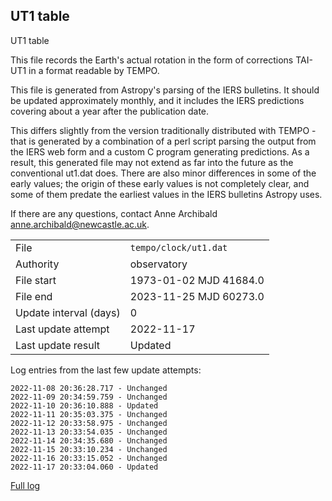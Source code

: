 
## UT1 table

UT1 table

This file records the Earth's actual rotation in the form of
corrections TAI-UT1 in a format readable by TEMPO.

This file is generated from Astropy's parsing of the IERS
bulletins. It should be updated approximately monthly, and it
includes the IERS predictions covering about a year after the
publication date.

This differs slightly from the version traditionally distributed
with TEMPO - that is generated by a combination of a perl script
parsing the output from the IERS web form and a custom C program
generating predictions. As a result, this generated file may not
extend as far into the future as the conventional ut1.dat does.
There are also minor differences in some of the early values; the
origin of these early values is not completely clear, and some of
them predate the earliest values in the IERS bulletins Astropy uses.

If there are any questions, contact Anne Archibald
<anne.archibald@newcastle.ac.uk>.

|     |     |
|:--- |:--- |
| File | `tempo/clock/ut1.dat` |
| Authority | observatory |
| File start | 1973-01-02 MJD 41684.0 |
| File end | 2023-11-25 MJD 60273.0 |
| Update interval (days) | 0 |
| Last update attempt | 2022-11-17 |
| Last update result | Updated |

Log entries from the last few update attempts:
```
2022-11-08 20:36:28.717 - Unchanged
2022-11-09 20:34:59.759 - Unchanged
2022-11-10 20:36:10.888 - Updated
2022-11-11 20:35:03.375 - Unchanged
2022-11-12 20:33:58.975 - Unchanged
2022-11-13 20:33:54.035 - Unchanged
2022-11-14 20:34:35.680 - Unchanged
2022-11-15 20:33:10.234 - Unchanged
2022-11-16 20:33:15.052 - Unchanged
2022-11-17 20:33:04.060 - Updated
```
[Full log](https://raw.githubusercontent.com/ipta/pulsar-clock-corrections/main/log/tempo/clock/ut1.dat.log)
